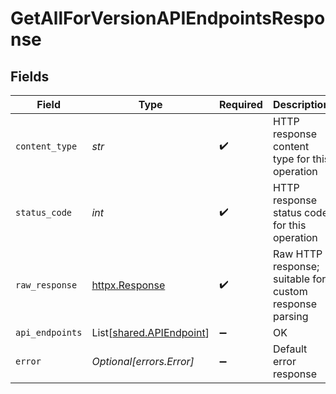 # GetAllForVersionAPIEndpointsResponse


## Fields

| Field                                                          | Type                                                           | Required                                                       | Description                                                    |
| -------------------------------------------------------------- | -------------------------------------------------------------- | -------------------------------------------------------------- | -------------------------------------------------------------- |
| `content_type`                                                 | *str*                                                          | :heavy_check_mark:                                             | HTTP response content type for this operation                  |
| `status_code`                                                  | *int*                                                          | :heavy_check_mark:                                             | HTTP response status code for this operation                   |
| `raw_response`                                                 | [httpx.Response](https://www.python-httpx.org/api/#response)   | :heavy_check_mark:                                             | Raw HTTP response; suitable for custom response parsing        |
| `api_endpoints`                                                | List[[shared.APIEndpoint](../../models/shared/apiendpoint.md)] | :heavy_minus_sign:                                             | OK                                                             |
| `error`                                                        | *Optional[errors.Error]*                                       | :heavy_minus_sign:                                             | Default error response                                         |